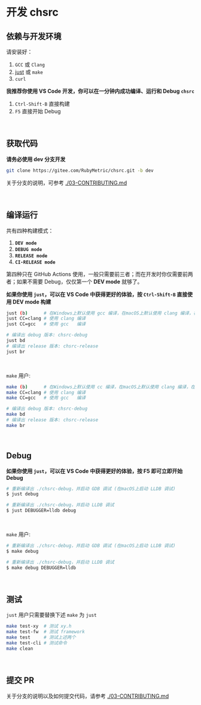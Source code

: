 <!-- -----------------------------------------------------------
 ! SPDX-License-Identifier: GFDL-1.3-or-later
 ! -------------------------------------------------------------
 ! Doc Type      : Markdown
 ! Doc Name      : 01-Develop.md
 ! Doc Authors   : Aoran Zeng   <ccmywish@qq.com>
 ! Contributors  :  Nul None    <nul@none.org>
                 | Mikachu2333  <Mikachu.23333@zohomail.com>
 !               |
 ! Created On    : <2024-12-27>
 ! Last Modified : <2025-06-26>
 ! ---------------------------------------------------------- -->

# 开发 chsrc

## 依赖与开发环境

请安装好：

  1. `GCC` 或 `Clang`
  2. [just] 或 `make`
  3. `curl`

**我推荐你使用 VS Code 开发，你可以在一分钟内成功编译、运行和 Debug `chsrc`**

  1. `Ctrl-Shift-B` 直接构建
  2. `F5` 直接开始 Debug

<br>

## 获取代码

**请务必使用 dev 分支开发**

```bash
git clone https://gitee.com/RubyMetric/chsrc.git -b dev
```

关于分支的说明，可参考 [./03-CONTRIBUTING.md](./03-CONTRIBUTING.md)

<br>

## 编译运行

共有四种构建模式：

1. **`DEV mode`**
2. **`DEBUG mode`**
3. **`RELEASE mode`**
4. **`CI-RELEASE mode`**

第四种只在 GitHub Actions 使用，一般只需要前三者；而在开发时你仅需要前两者；如果不需要 Debug，仅仅第一个 **DEV mode** 就够了。

**如果你使用 `just`，可以在 VS Code 中获得更好的体验，按 `Ctrl-Shift-B` 直接使用 DEV mode 构建**

```bash
just (b)      # 在Windows上默认使用 gcc 编译，在macOS上默认使用 clang 编译，在其他系统上默认使用 cc 编译
just CC=clang # 使用 clang 编译
just CC=gcc   # 使用 gcc   编译

# 编译出 debug 版本: chsrc-debug
just bd
# 编译出 release 版本: chsrc-release
just br
```

<br>

`make` 用户:

```bash
make (b)      # 在Windows上默认使用 cc 编译，在macOS上默认使用 clang 编译，在其他系统上默认使用 cc 编译
make CC=clang # 使用 clang 编译
make CC=gcc   # 使用 gcc   编译

# 编译出 debug 版本: chsrc-debug
make bd
# 编译出 release 版本: chsrc-release
make br
```

<br>

## Debug

**如果你使用 `just`，可以在 VS Code 中获得更好的体验，按 F5 即可立即开始 Debug**

```bash
# 重新编译出 ./chsrc-debug，并启动 GDB 调试 (在macOS上启动 LLDB 调试)
$ just debug

# 重新编译出 ./chsrc-debug，并启动 LLDB 调试
$ just DEBUGGER=lldb debug
```

<br>

`make` 用户:

```bash
# 重新编译出 ./chsrc-debug，并启动 GDB 调试 (在macOS上启动 LLDB 调试)
$ make debug

# 重新编译出 ./chsrc-debug，并启动 LLDB 调试
$ make debug DEBUGGER=lldb
```

<br>

## 测试

`just` 用户只需要替换下述 `make` 为 `just`

```bash
make test-xy  # 测试 xy.h
make test-fw  # 测试 framework
make test     # 测试上述两个
make test-cli # 测试命令
make clean
```

<br>

## 提交 PR

关于分支的说明以及如何提交代码，请参考 [./03-CONTRIBUTING.md](./03-CONTRIBUTING.md)

<br>

[just]: https://github.com/casey/just

